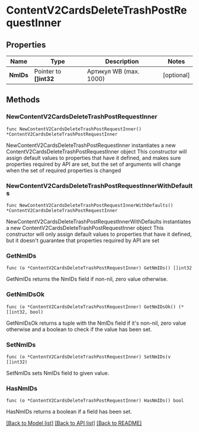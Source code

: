 # ContentV2CardsDeleteTrashPostRequestInner

## Properties

Name | Type | Description | Notes
------------ | ------------- | ------------- | -------------
**NmIDs** | Pointer to **[]int32** | Артикул WB (max. 1000) | [optional] 

## Methods

### NewContentV2CardsDeleteTrashPostRequestInner

`func NewContentV2CardsDeleteTrashPostRequestInner() *ContentV2CardsDeleteTrashPostRequestInner`

NewContentV2CardsDeleteTrashPostRequestInner instantiates a new ContentV2CardsDeleteTrashPostRequestInner object
This constructor will assign default values to properties that have it defined,
and makes sure properties required by API are set, but the set of arguments
will change when the set of required properties is changed

### NewContentV2CardsDeleteTrashPostRequestInnerWithDefaults

`func NewContentV2CardsDeleteTrashPostRequestInnerWithDefaults() *ContentV2CardsDeleteTrashPostRequestInner`

NewContentV2CardsDeleteTrashPostRequestInnerWithDefaults instantiates a new ContentV2CardsDeleteTrashPostRequestInner object
This constructor will only assign default values to properties that have it defined,
but it doesn't guarantee that properties required by API are set

### GetNmIDs

`func (o *ContentV2CardsDeleteTrashPostRequestInner) GetNmIDs() []int32`

GetNmIDs returns the NmIDs field if non-nil, zero value otherwise.

### GetNmIDsOk

`func (o *ContentV2CardsDeleteTrashPostRequestInner) GetNmIDsOk() (*[]int32, bool)`

GetNmIDsOk returns a tuple with the NmIDs field if it's non-nil, zero value otherwise
and a boolean to check if the value has been set.

### SetNmIDs

`func (o *ContentV2CardsDeleteTrashPostRequestInner) SetNmIDs(v []int32)`

SetNmIDs sets NmIDs field to given value.

### HasNmIDs

`func (o *ContentV2CardsDeleteTrashPostRequestInner) HasNmIDs() bool`

HasNmIDs returns a boolean if a field has been set.


[[Back to Model list]](../README.md#documentation-for-models) [[Back to API list]](../README.md#documentation-for-api-endpoints) [[Back to README]](../README.md)


